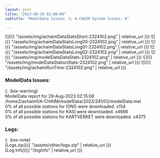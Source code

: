 ```yaml
---
layout: post
title: "2023-08-29 02:00:00"
subtitle: "ModelData Issues: 3; A-CHAIM System Issues: 0"

---
```


![]({{ "/assets/img/achaimDataStatsShort-2324102.png" | relative_url }})
![]({{ "/assets/img/achaimDataStatsLong00-2324102.png" | relative_url }})
![]({{ "/assets/img/achaimDataStatsLong01-2324102.png" | relative_url }})
![]({{ "/assets/img/achaimDataStatsLong02-2324102.png" | relative_url }})
![]({{ "/assets/img/modelDataDataStats-2324102.png" | relative_url }})
![]({{ "/assets/img/modelDataStationStats-2324102.png" | relative_url }})
![]({{ "/assets/img/achaimRunTime-2324102.png" | relative_url }})


### ModelData Issues:  
  
{: .box-warning}  
 ModelData report for 29-Aug-2023 02:15:08   
 /home2/achaim1/A-CHAIM/modelData/2023/241/02/modelData.mat   
 0% of all possible stations for IONO were downloaded. x154   
 0% of all possible stations for KASI were downloaded. x4666   
 0% of all possible stations for KARTVERKET were downloaded. x4375   
  


### Logs:  
  
{: .box-note}  
[Logs.zip]({{ "/assets/other/logs.zip" | relative_url }})  
[Log Info]({{ "/logInfo" | relative_url }})  
